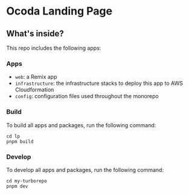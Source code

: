 # Ocoda Landing Page

## What's inside?

This repo includes the following apps:

### Apps

- `web`: a Remix app
- `infrastructure`: the infrastructure stacks to deploy this app to AWS Cloudformation
- `config`: configuration files used throughout the monorepo

### Build

To build all apps and packages, run the following command:

```
cd lp
pnpm build
```

### Develop

To develop all apps and packages, run the following command:

```
cd my-turborepo
pnpm dev
```
